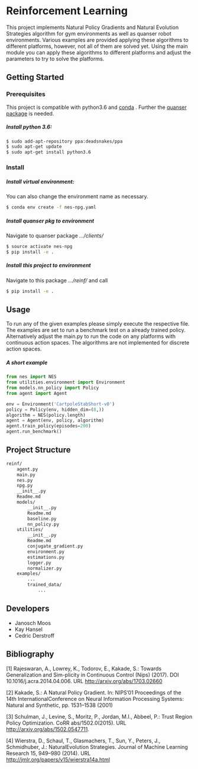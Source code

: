 # Reinforcement Learning
This project implements Natural Policy Gradients and Natural Evolution
Strategies algorithm for gym environments as well as quanser robot
environments. Various examples are provided applying these algorithms to
different platforms, however, not all of them are solved yet. Using the main
module you can apply these algorithms to different platforms and adjust the
parameters to try to solve the platforms.

## Getting Started
### Prerequisites
This project is compatible with python3.6 and
[conda](https://docs.conda.io/projects/conda/en/latest/user-guide/install/ "Install miniconda")
. Further the
[quanser package](https://git.ias.informatik.tu-darmstadt.de/quanser/clients/tree/master "Install quanser package")
is needed.

##### Install python 3.6:
```bash
$ sudo add-apt-repository ppa:deadsnakes/ppa
$ sudo apt-get update
$ sudo apt-get install python3.6
```

### Install
##### Install virtual environment:
You can also change the environment name as necessary.
```bash
$ conda env create -f nes-npg.yaml
```

##### Install quanser pkg to environment
Navigate to quanser package *.../clients/*
```bash
$ source activate nes-npg
$ pip install -e .
```

##### Install this project to environment
Navigate to this package *.../reinf/* and call
```bash
$ pip install -e .
```

## Usage
To run any of the given examples please simply execute the respective file.
The examples are set to run a benchmark test on a already trained policy.
Alternatively adjust the main.py to run the code on any platforms with
continuous action spaces. The algorithms are not implemented for discrete
action spaces.

##### A short example
```python
from nes import NES
from utilities.environment import Environment
from models.nn_policy import Policy
from agent import Agent

env = Environment('CartpoleStabShort-v0')
policy = Policy(env, hidden_dim=(8,))
algorithm = NES(policy.length)
agent = Agent(env, policy, algorithm)
agent.train_policy(episodes=200)
agent.run_benchmark()
```

## Project Structure
```sh
reinf/
    agent.py
    main.py
    nes.py
    npg.py
    __init__.py
    Readme.md
    models/
        __init__.py
        Readme.md
        baseline.py
        nn_policy.py
    utilities/
        __init__.py
        Readme.md
        conjugate_gradient.py
        environment.py
        estimations.py
        logger.py
        normalizer.py
    examples/
        ...
        trained_data/
            ...
```

## Developers
- Janosch Moos
- Kay Hansel
- Cedric Derstroff

## Bibliography
[1] Rajeswaran, A., Lowrey, K., Todorov, E., Kakade, S.: Towards
    Generalization and Sim-plicity  in  Continuous  Control  (Nips)
    (2017). DOI  10.1016/j.acra.2014.04.006.
    URL http://arxiv.org/abs/1703.02660

[2] Kakade, S.: A Natural Policy Gradient. In: NIPS’01 Proceedings
    of the 14th InternationalConference on Neural Information
    Processing Systems: Natural and Synthetic, pp. 1531–1538 (2001)

[3] Schulman, J., Levine, S., Moritz, P., Jordan, M.I.,
    Abbeel, P.: Trust Region Policy Optimization.
    CoRR abs/1502.0(2015). URL http://arxiv.org/abs/1502.0547711.

[4] Wierstra, D., Schaul, T., Glasmachers, T., Sun, Y., Peters, J.,
    Schmidhuber, J.: NaturalEvolution Strategies.  Journal of
    Machine Learning Research 15, 949–980 (2014).
    URL http://jmlr.org/papers/v15/wierstra14a.html

